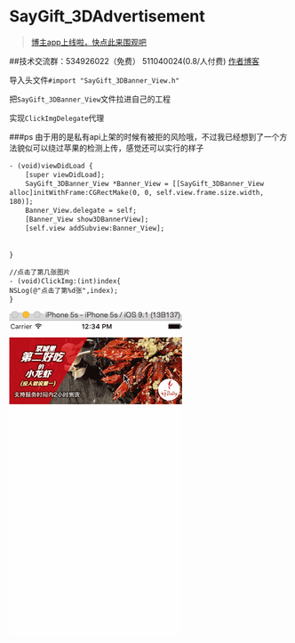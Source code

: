 # SayGift_3DAdvertisement

> [博主app上线啦，快点此来围观吧](https://itunes.apple.com/us/app/it-blog-zi-xueios-kai-fa-jin/id1067787090?l=zh&ls=1&mt=8)<br>


##技术交流群：534926022（免费）   511040024(0.8/人付费)
[作者博客](http://allluckly.cn/)

导入头文件`#import "SayGift_3DBanner_View.h"`

把`SayGift_3DBanner_View`文件拉进自己的工程

实现`ClickImgDelegate`代理

###ps
    由于用的是私有api上架的时候有被拒的风险哦，不过我已经想到了一个方法貌似可以绕过苹果的检测上传，感觉还可以实行的样子

```    
- (void)viewDidLoad {
    [super viewDidLoad];
    SayGift_3DBanner_View *Banner_View = [[SayGift_3DBanner_View alloc]initWithFrame:CGRectMake(0, 0, self.view.frame.size.width, 180)];
    Banner_View.delegate = self;
    [Banner_View show3DBannerView];
    [self.view addSubview:Banner_View];


}
 ```

```
//点击了第几张图片
- (void)ClickImg:(int)index{
NSLog(@"点击了第%d张",index);
}
```
 
 ![(SayGift_3DAdvertisement)](https://github.com/AllLuckly/SayGift_3DAdvertisement/blob/master/3D.gif?raw=true)
